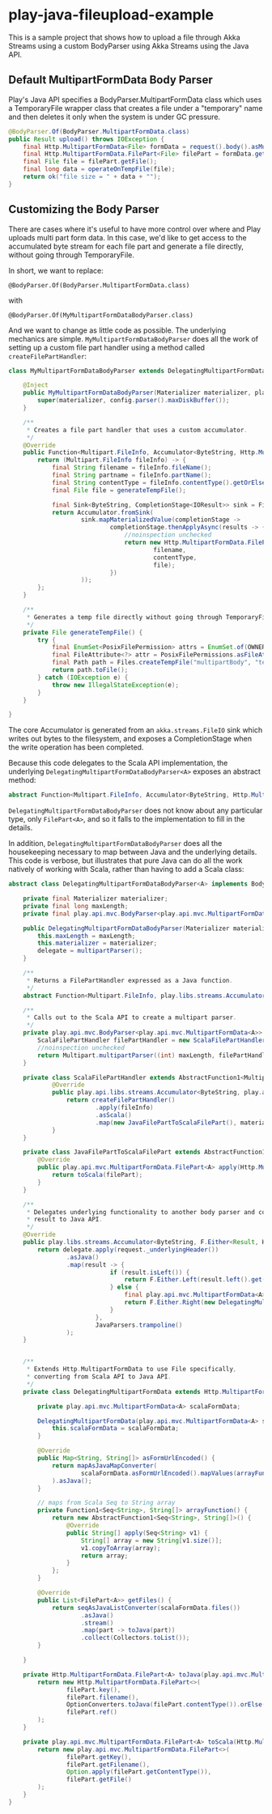 # play-java-fileupload-example

This is a sample project that shows how to upload a file through Akka Streams using a custom BodyParser using Akka Streams using the Java API.

## Default MultipartFormData Body Parser
 
Play's Java API specifies a BodyParser.MultipartFormData class which uses a TemporaryFile wrapper class that creates a file under a "temporary" name and then deletes it only when the system is under GC pressure.
     
``` java
@BodyParser.Of(BodyParser.MultipartFormData.class)
public Result upload() throws IOException {
    final Http.MultipartFormData<File> formData = request().body().asMultipartFormData();
    final Http.MultipartFormData.FilePart<File> filePart = formData.getFile("name");
    final File file = filePart.getFile();
    final long data = operateOnTempFile(file);
    return ok("file size = " + data + "");
}
```

## Customizing the Body Parser

There are cases where it's useful to have more control over where and Play uploads multi part form data.  In this case, we'd like to get access to the accumulated byte stream for each file part and generate a file directly, without going through TemporaryFile.

In short, we want to replace:

```
@BodyParser.Of(BodyParser.MultipartFormData.class)
```

with 

```
@BodyParser.Of(MyMultipartFormDataBodyParser.class)
```

And we want to change as little code as possible.  The underlying mechanics are simple.  `MyMultipartFormDataBodyParser` does all the work of setting up a custom file part handler using a method called `createFilePartHandler`:

``` java
class MyMultipartFormDataBodyParser extends DelegatingMultipartFormDataBodyParser<File> {

    @Inject
    public MyMultipartFormDataBodyParser(Materializer materializer, play.api.http.HttpConfiguration config) {
        super(materializer, config.parser().maxDiskBuffer());
    }

    /**
     * Creates a file part handler that uses a custom accumulator.
     */
    @Override
    public Function<Multipart.FileInfo, Accumulator<ByteString, Http.MultipartFormData.FilePart<File>>> createFilePartHandler() {
        return (Multipart.FileInfo fileInfo) -> {
            final String filename = fileInfo.fileName();
            final String partname = fileInfo.partName();
            final String contentType = fileInfo.contentType().getOrElse(null);
            final File file = generateTempFile();

            final Sink<ByteString, CompletionStage<IOResult>> sink = FileIO.toFile(file);
            return Accumulator.fromSink(
                    sink.mapMaterializedValue(completionStage ->
                            completionStage.thenApplyAsync(results -> {
                                //noinspection unchecked
                                return new Http.MultipartFormData.FilePart(partname,
                                        filename,
                                        contentType,
                                        file);
                            })
                    ));
        };
    }

    /**
     * Generates a temp file directly without going through TemporaryFile.
     */
    private File generateTempFile() {
        try {
            final EnumSet<PosixFilePermission> attrs = EnumSet.of(OWNER_READ, OWNER_WRITE);
            final FileAttribute<?> attr = PosixFilePermissions.asFileAttribute(attrs);
            final Path path = Files.createTempFile("multipartBody", "tempFile", attr);
            return path.toFile();
        } catch (IOException e) {
            throw new IllegalStateException(e);
        }
    }

}
```

The core Accumulator is generated from an `akka.streams.FileIO` sink which writes out bytes to the filesystem, and exposes a CompletionStage when the write operation has been completed.

Because this code delegates to the Scala API implementation, the underlying `DelegatingMultipartFormDataBodyParser<A>` exposes an abstract method:
 
``` java
abstract Function<Multipart.FileInfo, Accumulator<ByteString, Http.MultipartFormData.FilePart<A>>> createFilePartHandler();
```

`DelegatingMultipartFormDataBodyParser` does not know about any particular type, only `FilePart<A>`, and so it falls to the implementation to fill in the details. 
 
In addition, `DelegatingMultipartFormDataBodyParser` does all the housekeeping necessary to map between Java and the underlying details.  This code is verbose, but illustrates that pure Java can do all the work natively of working with Scala, rather than having to add a Scala class:  
 
``` java
abstract class DelegatingMultipartFormDataBodyParser<A> implements BodyParser<Http.MultipartFormData<A>> {

    private final Materializer materializer;
    private final long maxLength;
    private final play.api.mvc.BodyParser<play.api.mvc.MultipartFormData<A>> delegate;

    public DelegatingMultipartFormDataBodyParser(Materializer materializer, long maxLength) {
        this.maxLength = maxLength;
        this.materializer = materializer;
        delegate = multipartParser();
    }

    /**
     * Returns a FilePartHandler expressed as a Java function.
     */
    abstract Function<Multipart.FileInfo, play.libs.streams.Accumulator<ByteString, Http.MultipartFormData.FilePart<A>>> createFilePartHandler();

    /**
     * Calls out to the Scala API to create a multipart parser.
     */
    private play.api.mvc.BodyParser<play.api.mvc.MultipartFormData<A>> multipartParser() {
        ScalaFilePartHandler filePartHandler = new ScalaFilePartHandler();
        //noinspection unchecked
        return Multipart.multipartParser((int) maxLength, filePartHandler, materializer);
    }

    private class ScalaFilePartHandler extends AbstractFunction1<Multipart.FileInfo, play.api.libs.streams.Accumulator<ByteString, play.api.mvc.MultipartFormData.FilePart<A>>> {
            @Override
            public play.api.libs.streams.Accumulator<ByteString, play.api.mvc.MultipartFormData.FilePart<A>> apply(Multipart.FileInfo fileInfo) {
                return createFilePartHandler()
                        .apply(fileInfo)
                        .asScala()
                        .map(new JavaFilePartToScalaFilePart(), materializer.executionContext());
            }
    }

    private class JavaFilePartToScalaFilePart extends AbstractFunction1<Http.MultipartFormData.FilePart<A>, play.api.mvc.MultipartFormData.FilePart<A>> {
        @Override
        public play.api.mvc.MultipartFormData.FilePart<A> apply(Http.MultipartFormData.FilePart<A> filePart) {
            return toScala(filePart);
        }
    }

    /**
     * Delegates underlying functionality to another body parser and converts the
     * result to Java API.
     */
    @Override
    public play.libs.streams.Accumulator<ByteString, F.Either<Result, Http.MultipartFormData<A>>> apply(Http.RequestHeader request) {
        return delegate.apply(request._underlyingHeader())
                .asJava()
                .map(result -> {
                            if (result.isLeft()) {
                                return F.Either.Left(result.left().get().asJava());
                            } else {
                                final play.api.mvc.MultipartFormData<A> scalaData = result.right().get();
                                return F.Either.Right(new DelegatingMultipartFormData(scalaData));
                            }
                        },
                        JavaParsers.trampoline()
                );
    }


    /**
     * Extends Http.MultipartFormData to use File specifically,
     * converting from Scala API to Java API.
     */
    private class DelegatingMultipartFormData extends Http.MultipartFormData<A> {

        private play.api.mvc.MultipartFormData<A> scalaFormData;

        DelegatingMultipartFormData(play.api.mvc.MultipartFormData<A> scalaFormData) {
            this.scalaFormData = scalaFormData;
        }

        @Override
        public Map<String, String[]> asFormUrlEncoded() {
            return mapAsJavaMapConverter(
                    scalaFormData.asFormUrlEncoded().mapValues(arrayFunction())
            ).asJava();
        }

        // maps from Scala Seq to String array
        private Function1<Seq<String>, String[]> arrayFunction() {
            return new AbstractFunction1<Seq<String>, String[]>() {
                @Override
                public String[] apply(Seq<String> v1) {
                    String[] array = new String[v1.size()];
                    v1.copyToArray(array);
                    return array;
                }
            };
        }

        @Override
        public List<FilePart<A>> getFiles() {
            return seqAsJavaListConverter(scalaFormData.files())
                    .asJava()
                    .stream()
                    .map(part -> toJava(part))
                    .collect(Collectors.toList());
        }

    }

    private Http.MultipartFormData.FilePart<A> toJava(play.api.mvc.MultipartFormData.FilePart<A> filePart) {
        return new Http.MultipartFormData.FilePart<>(
                filePart.key(),
                filePart.filename(),
                OptionConverters.toJava(filePart.contentType()).orElse(null),
                filePart.ref()
        );
    }

    private play.api.mvc.MultipartFormData.FilePart<A> toScala(Http.MultipartFormData.FilePart<A> filePart) {
        return new play.api.mvc.MultipartFormData.FilePart<>(
                filePart.getKey(),
                filePart.getFilename(),
                Option.apply(filePart.getContentType()),
                filePart.getFile()
        );
    }
}
```


